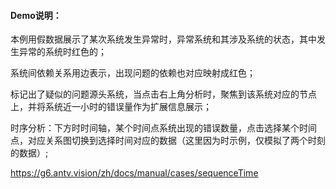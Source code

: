 #### Demo说明：

本例用假数据展示了某次系统发生异常时，异常系统和其涉及系统的状态，其中发生异常的系统时红色的；

系统间依赖关系用边表示，出现问题的依赖也对应映射成红色；

标记出了疑似的问题源头系统，当点击右上角分析时，聚焦到该系统对应的节点上，并将系统近一小时的错误量作为扩展信息展示；

时序分析：下方时时间轴，某个时间点系统出现的错误数量，点击选择某个时间点，对应关系图切换到选择时间对应的数据（这里因为时示例，仅模拟了两个时刻的数据）;

https://g6.antv.vision/zh/docs/manual/cases/sequenceTime
